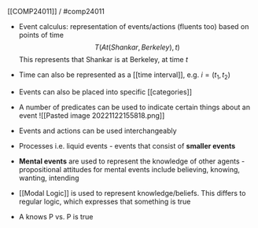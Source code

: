 [[COMP24011]] / #comp24011

- Event calculus: representation of events/actions (fluents too) based on points of time
  $$T(At(Shankar,Berkeley),t)$$
  This represents that Shankar is at Berkeley, at time $t$
- Time can also be represented as a [[time interval]], e.g. $i = (t_1,t_2)$
  
- Events can also be placed into specific [[categories]]
- A number of predicates can be used to indicate certain things about an event
![[Pasted image 20221122155818.png]]

- Events and actions can be used interchangeably

- Processes i.e. liquid events - events that consist of **smaller events**

- **Mental events** are used to represent the knowledge of other agents - propositional attitudes for mental events include believing, knowing, wanting, intending
- [[Modal Logic]] is used to represent knowledge/beliefs. This differs to regular logic, which expresses that something is true
- A knows P vs. P is true